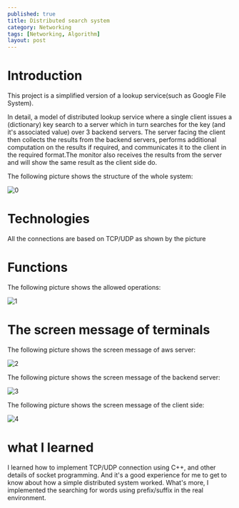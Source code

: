 ```yaml
---
published: true
title: Distributed search system
category: Networking
tags: [Networking, Algorithm]
layout: post
---
```


# Introduction

This project is a simplified version of a lookup service(such as Google File System). 

In detail, a model of distributed lookup service where a single client issues a (dictionary) key search to a server which in turn searches for the key (and it's associated value) over 3 backend servers. The server facing the client then collects the results from the backend servers, performs additional computation on the results if required, and communicates it to the client in the required format.The monitor also receives the results from the server and will show the same result as the client side do.

The following picture shows the structure of the whole system:

![0](https://raw.githubusercontent.com/BigExcavator/coldsrh233.github.io/master/_posts/image/%23Distributed_System/0.jpg)

# Technologies

All the connections are based on TCP/UDP as shown by the picture

# Functions

The following picture shows the allowed operations:

![1](https://raw.githubusercontent.com/BigExcavator/coldsrh233.github.io/master/_posts/image/%23Distributed_System/1.jpg)

# The screen message of terminals

The following picture shows the screen message of aws server:

![2](https://raw.githubusercontent.com/BigExcavator/coldsrh233.github.io/master/_posts/image/%23Distributed_System/2.jpg)

The following picture shows the screen message of the backend server:

![3](https://raw.githubusercontent.com/BigExcavator/coldsrh233.github.io/master/_posts/image/%23Distributed_System/3.jpg)

The following picture shows the screen message of the client side:

![4](https://raw.githubusercontent.com/BigExcavator/coldsrh233.github.io/master/_posts/image/%23Distributed_System/4.jpg)

# what I learned 

I learned how to implement TCP/UDP connection using C++, and other details of socket programming. And it's a good experience for me
to get to know about how a simple distributed system worked. What's more, I implemented the searching for words using prefix/suffix in 
the real environment.



